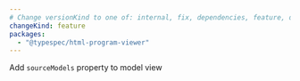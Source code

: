 ```yaml
---
# Change versionKind to one of: internal, fix, dependencies, feature, deprecation, breaking
changeKind: feature
packages:
  - "@typespec/html-program-viewer"
---
```


Add `sourceModels` property to model view
